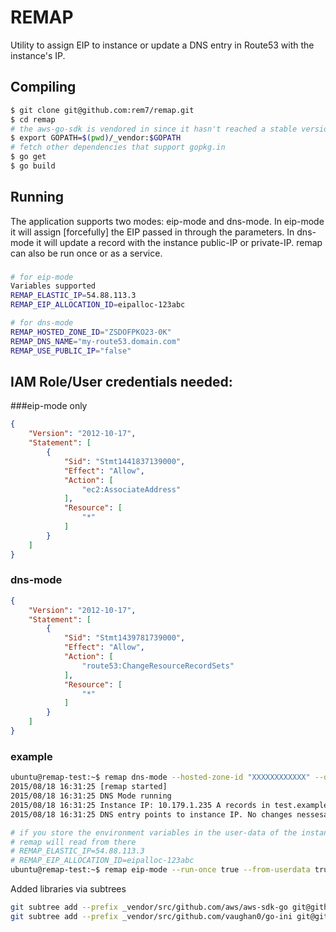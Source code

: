 # REMAP

Utility to assign EIP to instance or update a DNS entry in Route53 with the instance's IP.

## Compiling

```bash
$ git clone git@github.com:rem7/remap.git
$ cd remap
# the aws-go-sdk is vendored in since it hasn't reached a stable version
$ export GOPATH=$(pwd)/_vendor:$GOPATH 
# fetch other dependencies that support gopkg.in 
$ go get
$ go build
```

## Running

The application supports two modes: eip-mode and dns-mode. In eip-mode it will assign [forcefully] the EIP passed in through the parameters. In dns-mode it will update a record with the instance public-IP or private-IP. remap can also be run once or as a service. 

###
```bash
# for eip-mode
Variables supported
REMAP_ELASTIC_IP=54.88.113.3
REMAP_EIP_ALLOCATION_ID=eipalloc-123abc

# for dns-mode
REMAP_HOSTED_ZONE_ID="ZSDOFPKO23-0K"
REMAP_DNS_NAME="my-route53.domain.com"
REMAP_USE_PUBLIC_IP="false"
```

## IAM Role/User credentials needed:
###eip-mode only
```json
{
    "Version": "2012-10-17",
    "Statement": [
        {
            "Sid": "Stmt1441837139000",
            "Effect": "Allow",
            "Action": [
                "ec2:AssociateAddress"
            ],
            "Resource": [
                "*"
            ]
        }
    ]
}
```

### dns-mode
```json
{
    "Version": "2012-10-17",
    "Statement": [
        {
            "Sid": "Stmt1439781739000",
            "Effect": "Allow",
            "Action": [
                "route53:ChangeResourceRecordSets"
            ],
            "Resource": [
                "*"
            ]
        }
    ]
}
```

### example

```bash
ubuntu@remap-test:~$ remap dns-mode --hosted-zone-id "XXXXXXXXXXXX" --dns-name "test.example.com" --run-once "true" --from-userdata "false"
2015/08/18 16:31:25 [remap started]
2015/08/18 16:31:25 DNS Mode running
2015/08/18 16:31:25 Instance IP: 10.179.1.235 A records in test.example.com [10.179.1.235]
2015/08/18 16:31:25 DNS entry points to instance IP. No changes nessesary
```

```bash
# if you store the environment variables in the user-data of the instance
# remap will read from there
# REMAP_ELASTIC_IP=54.88.113.3
# REMAP_EIP_ALLOCATION_ID=eipalloc-123abc
ubuntu@remap-test:~$ remap eip-mode --run-once true --from-userdata true
```


Added libraries via subtrees
```bash
git subtree add --prefix _vendor/src/github.com/aws/aws-sdk-go git@github.com:aws/aws-sdk-go.git master --squash
git subtree add --prefix _vendor/src/github.com/vaughan0/go-ini git@github.com:vaughan0/go-ini.git master --squash
```

